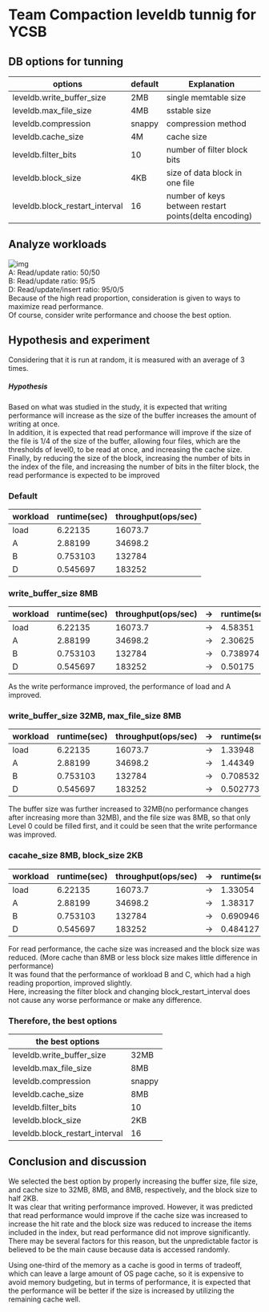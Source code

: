 Team Compaction leveldb tunnig for YCSB
====================

DB options for tunning
-------
|options|default|Explanation|
|---|---|---|
|leveldb.write_buffer_size|2MB|single memtable size|
|leveldb.max_file_size|4MB|sstable size|
|leveldb.compression|snappy|compression method|
|leveldb.cache_size|4M|cache size|
|leveldb.filter_bits|10|number of filter block bits|
|leveldb.block_size|4KB|size of data block in one file|
|leveldb.block_restart_interval|16|number of keys between restart points(delta encoding)|

Analyze workloads
----
![img](https://user-images.githubusercontent.com/87025898/183247993-0133d8c1-3b40-455e-987d-f54892488e84.png)  
A: Read/update ratio: 50/50  
B: Read/update ratio: 95/5  
D: Read/update/insert ratio: 95/0/5    
Because of the high read proportion, consideration is given to ways to maximize read performance.  
Of course, consider write performance and choose the best option.  
  
Hypothesis and experiment
------
Considering that it is run at random, it is measured with an average of 3 times.  
##### Hypothesis  
Based on what was studied in the study, it is expected that writing performance will increase as the size of the buffer increases the amount of writing at once.  
In addition, it is expected that read performance will improve if the size of the file is 1/4 of the size of the buffer, allowing four files, which are the thresholds of level0, to be read at once, and increasing the cache size.  
Finally, by reducing the size of the block, increasing the number of bits in the index of the file, and increasing the number of bits in the filter block, the read performance is expected to be improved  

### Default
|workload|runtime(sec)|throughput(ops/sec)|
|---|---|---|
|load|6.22135|16073.7|
|A|2.88199|34698.2|
|B|0.753103|132784|
|D|0.545697|183252|

### write_buffer_size 8MB
|workload|runtime(sec)|throughput(ops/sec)| -> |runtime(sec)|throughput(ops/sec)|
|---|---|---|---|---|---|
|load|6.22135|16073.7| -> |4.58351|21817.4|
|A|2.88199|34698.2| -> |2.30625|43360.4|
|B|0.753103|132784| -> |0.738974|135323|
|D|0.545697|183252| -> |0.50175|199302|  

As the write performance improved, the performance of load and A improved.  

### write_buffer_size 32MB, max_file_size 8MB
|workload|runtime(sec)|throughput(ops/sec)| -> |runtime(sec)|throughput(ops/sec)|
|---|---|---|---|---|---|
|load|6.22135|16073.7| -> |1.33948|74655.9|
|A|2.88199|34698.2| -> |1.44349|69276.5|
|B|0.753103|132784| -> |0.708532|141137|
|D|0.545697|183252| -> |0.502773|198897|  

The buffer size was further increased to 32MB(no performance changes after increasing more than 32MB), and the file size was 8MB, so that only Level 0 could be filled first, and it could be seen that the write performance was improved.    
### cacahe_size 8MB, block_size 2KB
|workload|runtime(sec)|throughput(ops/sec)| -> |runtime(sec)|throughput(ops/sec)|
|---|---|---|---|---|---|
|load|6.22135|16073.7| -> |1.33054|75157.5|
|A|2.88199|34698.2| -> |1.38317|72297.5|
|B|0.753103|132784| -> |0.690946|144729|
|D|0.545697|183252| -> |0.484127|206557|  

For read performance, the cache size was increased and the block size was reduced. (More cache than 8MB or less block size makes little difference in performance)  
It was found that the performance of workload B and C, which had a high reading proportion, improved slightly.    
Here, increasing the filter block and changing block_restart_interval does not cause any worse performance or make any difference.  


### Therefore, the best options
|the best options||
|---|---|
|leveldb.write_buffer_size|32MB|
|leveldb.max_file_size|8MB|
|leveldb.compression|snappy|
|leveldb.cache_size|8MB|
|leveldb.filter_bits|10|
|leveldb.block_size|2KB|
|leveldb.block_restart_interval|16|  

Conclusion and discussion
------
We selected the best option by properly increasing the buffer size, file size, and cache size to 32MB, 8MB, and 8MB, respectively, and the block size to half 2KB.  
It was clear that writing performance improved. However, it was predicted that read performance would improve if the cache size was increased to increase the hit rate and the block size was reduced to increase the items included in the index, but read performance did not improve significantly. There may be several factors for this reason, but the unpredictable factor is believed to be the main cause because data is accessed randomly.  

Using one-third of the memory as a cache is good in terms of tradeoff, which can leave a large amount of OS page cache, so it is expensive to avoid memory budgeting, but in terms of performance, it is expected that the performance will be better if the size is increased by utilizing the remaining cache well.

